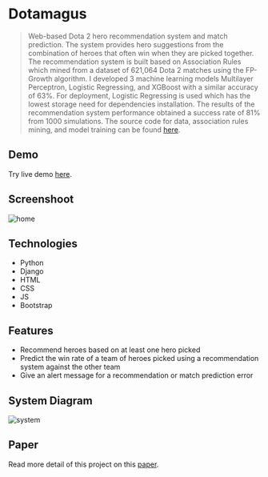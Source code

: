 # Dotamagus

> Web-based Dota 2 hero recommendation system and match prediction. The system provides hero suggestions from the combination of heroes that often win when they are picked together. The recommendation system is built based on Association Rules which mined from a dataset of 621,064 Dota 2 matches using the FP-Growth algorithm. I developed 3 machine learning models Multilayer Perceptron, Logistic Regressing, and XGBoost with a similar accuracy of 63%. For deployment, Logistic Regressing is used which has the lowest storage need for dependencies installation. The results of the recommendation system performance obtained a success rate of 81% from 1000 simulations. The source code for data, association rules mining, and model training can be found [here](https://github.com/erwintobing15/rules-model).

## Demo
Try live demo [here](https://dotamagos.pythonanywhere.com/).

## Screenshoot
![home](../assets/home.PNG)

## Technologies
* Python
* Django
* HTML
* CSS
* JS
* Bootstrap

## Features
* Recommend heroes based on at least one hero picked
* Predict the win rate of a team of heroes picked using a recommendation system against the other team
* Give an alert message for a recommendation or match prediction error

## System Diagram
![system](../assets/system.png)

## Paper
Read more detail of this project on this [paper](../assets/paper.pdf).

